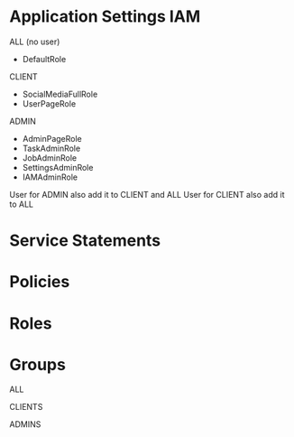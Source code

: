 # Application Settings IAM

ALL (no user)

- DefaultRole

CLIENT

- SocialMediaFullRole
- UserPageRole

ADMIN

- AdminPageRole
- TaskAdminRole
- JobAdminRole
- SettingsAdminRole
- IAMAdminRole

User for ADMIN also add it to CLIENT and ALL
User for CLIENT also add it to ALL

# Service Statements

# Policies

# Roles

# Groups

ALL

CLIENTS

ADMINS
